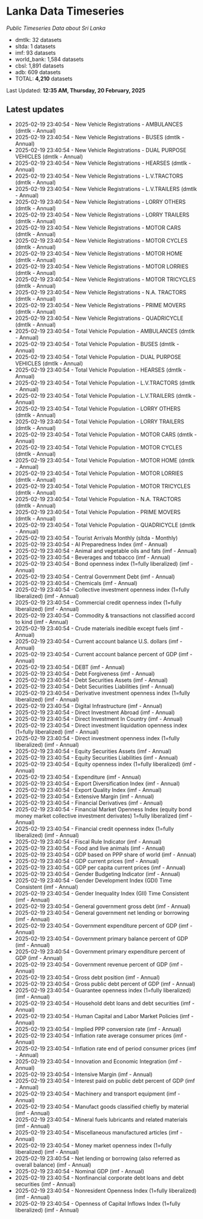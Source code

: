 # Lanka Data Timeseries
*Public Timeseries Data about Sri Lanka*

* dmtlk: 32 datasets
* sltda: 1 datasets
* imf: 93 datasets
* world_bank: 1,584 datasets
* cbsl: 1,891 datasets
* adb: 609 datasets
* TOTAL: **4,210** datasets

Last Updated: **12:35 AM, Thursday, 20 February, 2025**

## Latest updates

* 2025-02-19 23:40:54 - New Vehicle Registrations - AMBULANCES (dmtlk - Annual)
* 2025-02-19 23:40:54 - New Vehicle Registrations - BUSES (dmtlk - Annual)
* 2025-02-19 23:40:54 - New Vehicle Registrations - DUAL PURPOSE VEHICLES (dmtlk - Annual)
* 2025-02-19 23:40:54 - New Vehicle Registrations - HEARSES (dmtlk - Annual)
* 2025-02-19 23:40:54 - New Vehicle Registrations - L.V.TRACTORS (dmtlk - Annual)
* 2025-02-19 23:40:54 - New Vehicle Registrations - L.V.TRAILERS (dmtlk - Annual)
* 2025-02-19 23:40:54 - New Vehicle Registrations - LORRY OTHERS (dmtlk - Annual)
* 2025-02-19 23:40:54 - New Vehicle Registrations - LORRY TRAILERS (dmtlk - Annual)
* 2025-02-19 23:40:54 - New Vehicle Registrations - MOTOR CARS (dmtlk - Annual)
* 2025-02-19 23:40:54 - New Vehicle Registrations - MOTOR CYCLES (dmtlk - Annual)
* 2025-02-19 23:40:54 - New Vehicle Registrations - MOTOR HOME (dmtlk - Annual)
* 2025-02-19 23:40:54 - New Vehicle Registrations - MOTOR LORRIES (dmtlk - Annual)
* 2025-02-19 23:40:54 - New Vehicle Registrations - MOTOR TRICYCLES (dmtlk - Annual)
* 2025-02-19 23:40:54 - New Vehicle Registrations - N.A. TRACTORS (dmtlk - Annual)
* 2025-02-19 23:40:54 - New Vehicle Registrations - PRIME MOVERS (dmtlk - Annual)
* 2025-02-19 23:40:54 - New Vehicle Registrations - QUADRICYCLE (dmtlk - Annual)
* 2025-02-19 23:40:54 - Total Vehicle Population - AMBULANCES (dmtlk - Annual)
* 2025-02-19 23:40:54 - Total Vehicle Population - BUSES (dmtlk - Annual)
* 2025-02-19 23:40:54 - Total Vehicle Population - DUAL PURPOSE VEHICLES (dmtlk - Annual)
* 2025-02-19 23:40:54 - Total Vehicle Population - HEARSES (dmtlk - Annual)
* 2025-02-19 23:40:54 - Total Vehicle Population - L.V.TRACTORS (dmtlk - Annual)
* 2025-02-19 23:40:54 - Total Vehicle Population - L.V.TRAILERS (dmtlk - Annual)
* 2025-02-19 23:40:54 - Total Vehicle Population - LORRY OTHERS (dmtlk - Annual)
* 2025-02-19 23:40:54 - Total Vehicle Population - LORRY TRAILERS (dmtlk - Annual)
* 2025-02-19 23:40:54 - Total Vehicle Population - MOTOR CARS (dmtlk - Annual)
* 2025-02-19 23:40:54 - Total Vehicle Population - MOTOR CYCLES (dmtlk - Annual)
* 2025-02-19 23:40:54 - Total Vehicle Population - MOTOR HOME (dmtlk - Annual)
* 2025-02-19 23:40:54 - Total Vehicle Population - MOTOR LORRIES (dmtlk - Annual)
* 2025-02-19 23:40:54 - Total Vehicle Population - MOTOR TRICYCLES (dmtlk - Annual)
* 2025-02-19 23:40:54 - Total Vehicle Population - N.A. TRACTORS (dmtlk - Annual)
* 2025-02-19 23:40:54 - Total Vehicle Population - PRIME MOVERS (dmtlk - Annual)
* 2025-02-19 23:40:54 - Total Vehicle Population - QUADRICYCLE (dmtlk - Annual)
* 2025-02-19 23:40:54 - Tourist Arrivals Monthly (sltda - Monthly)
* 2025-02-19 23:40:54 - AI Preparedness Index (imf - Annual)
* 2025-02-19 23:40:54 - Animal and vegetable oils and fats (imf - Annual)
* 2025-02-19 23:40:54 - Beverages and tobacco (imf - Annual)
* 2025-02-19 23:40:54 - Bond openness index (1=fully liberalized) (imf - Annual)
* 2025-02-19 23:40:54 - Central Government Debt (imf - Annual)
* 2025-02-19 23:40:54 - Chemicals (imf - Annual)
* 2025-02-19 23:40:54 - Collective investment openness index (1=fully liberalized) (imf - Annual)
* 2025-02-19 23:40:54 - Commercial credit openness index (1=fully liberalized) (imf - Annual)
* 2025-02-19 23:40:54 - Commodity & transactions not classified accord to kind (imf - Annual)
* 2025-02-19 23:40:54 - Crude materials inedible except fuels (imf - Annual)
* 2025-02-19 23:40:54 - Current account balance U.S. dollars (imf - Annual)
* 2025-02-19 23:40:54 - Current account balance percent of GDP (imf - Annual)
* 2025-02-19 23:40:54 - DEBT (imf - Annual)
* 2025-02-19 23:40:54 - Debt Forgiveness (imf - Annual)
* 2025-02-19 23:40:54 - Debt Securities Assets (imf - Annual)
* 2025-02-19 23:40:54 - Debt Securities Liabilities (imf - Annual)
* 2025-02-19 23:40:54 - Derivative investment openness index (1=fully liberalized) (imf - Annual)
* 2025-02-19 23:40:54 - Digital Infrastructure (imf - Annual)
* 2025-02-19 23:40:54 - Direct Investment Abroad (imf - Annual)
* 2025-02-19 23:40:54 - Direct Investment In Country (imf - Annual)
* 2025-02-19 23:40:54 - Direct investment liquidation openness index (1=fully liberalized) (imf - Annual)
* 2025-02-19 23:40:54 - Direct investment openness index (1=fully liberalized) (imf - Annual)
* 2025-02-19 23:40:54 - Equity Securities Assets (imf - Annual)
* 2025-02-19 23:40:54 - Equity Securities Liabilities (imf - Annual)
* 2025-02-19 23:40:54 - Equity openness index (1=fully liberalized) (imf - Annual)
* 2025-02-19 23:40:54 - Expenditure (imf - Annual)
* 2025-02-19 23:40:54 - Export Diversification Index (imf - Annual)
* 2025-02-19 23:40:54 - Export Quality Index (imf - Annual)
* 2025-02-19 23:40:54 - Extensive Margin (imf - Annual)
* 2025-02-19 23:40:54 - Financial Derivatives (imf - Annual)
* 2025-02-19 23:40:54 - Financial Market Openness Index (equity bond money market collective investment derivates) 1=fully liberalized (imf - Annual)
* 2025-02-19 23:40:54 - Financial credit openness index (1=fully liberalized) (imf - Annual)
* 2025-02-19 23:40:54 - Fiscal Rule Indicator (imf - Annual)
* 2025-02-19 23:40:54 - Food and live animals (imf - Annual)
* 2025-02-19 23:40:54 - GDP based on PPP share of world (imf - Annual)
* 2025-02-19 23:40:54 - GDP current prices (imf - Annual)
* 2025-02-19 23:40:54 - GDP per capita current prices (imf - Annual)
* 2025-02-19 23:40:54 - Gender Budgeting Indicator (imf - Annual)
* 2025-02-19 23:40:54 - Gender Development Index (GDI) Time Consistent (imf - Annual)
* 2025-02-19 23:40:54 - Gender Inequality Index (GII) Time Consistent (imf - Annual)
* 2025-02-19 23:40:54 - General government gross debt (imf - Annual)
* 2025-02-19 23:40:54 - General government net lending or borrowing (imf - Annual)
* 2025-02-19 23:40:54 - Government expenditure percent of GDP (imf - Annual)
* 2025-02-19 23:40:54 - Government primary balance percent of GDP (imf - Annual)
* 2025-02-19 23:40:54 - Government primary expenditure percent of GDP (imf - Annual)
* 2025-02-19 23:40:54 - Government revenue percent of GDP (imf - Annual)
* 2025-02-19 23:40:54 - Gross debt position (imf - Annual)
* 2025-02-19 23:40:54 - Gross public debt percent of GDP (imf - Annual)
* 2025-02-19 23:40:54 - Guarantee openness index (1=fully liberalized) (imf - Annual)
* 2025-02-19 23:40:54 - Household debt loans and debt securities (imf - Annual)
* 2025-02-19 23:40:54 - Human Capital and Labor Market Policies (imf - Annual)
* 2025-02-19 23:40:54 - Implied PPP conversion rate (imf - Annual)
* 2025-02-19 23:40:54 - Inflation rate average consumer prices (imf - Annual)
* 2025-02-19 23:40:54 - Inflation rate end of period consumer prices (imf - Annual)
* 2025-02-19 23:40:54 - Innovation and Economic Integration (imf - Annual)
* 2025-02-19 23:40:54 - Intensive Margin (imf - Annual)
* 2025-02-19 23:40:54 - Interest paid on public debt percent of GDP (imf - Annual)
* 2025-02-19 23:40:54 - Machinery and transport equipment (imf - Annual)
* 2025-02-19 23:40:54 - Manufact goods classified chiefly by material (imf - Annual)
* 2025-02-19 23:40:54 - Mineral fuels lubricants and related materials (imf - Annual)
* 2025-02-19 23:40:54 - Miscellaneous manufactured articles (imf - Annual)
* 2025-02-19 23:40:54 - Money market openness index (1=fully liberalized) (imf - Annual)
* 2025-02-19 23:40:54 - Net lending or borrowing (also referred as overall balance) (imf - Annual)
* 2025-02-19 23:40:54 - Nominal GDP (imf - Annual)
* 2025-02-19 23:40:54 - Nonfinancial corporate debt loans and debt securities (imf - Annual)
* 2025-02-19 23:40:54 - Nonresident Openness Index (1=fully liberalized) (imf - Annual)
* 2025-02-19 23:40:54 - Openness of Capital Inflows Index (1=fully liberalized) (imf - Annual)